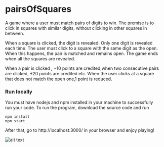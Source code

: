 # pairsOfSquares
A game where a user must match pairs of digits to win. The premise is to click in squares with similar digits, without clicking in other squares in between.

When a square is clicked, the digit is revealed. Only one digit is revealed each time. The user must click to a square with the same digit as the open. When this happens, 
the pair is matched and remains open. The game ends when all the squares are revealed.

When a pair is clicked , +10 points are credited,when two consecutive pairs are clicked, +20 points are credited etc. When the user clicks at a square that does not match the 
open one,1 point is reduced.

### Run locally
You must have nodejs and npm installed in your machine to successfully run your code.
To run the program, download the source code and run
~~~
npm install
npm start
~~~
After that, go to http://localhost:3000/ in your browser and enjoy playing!

![alt text](https://github.com/pandyGiankoulidis/pairsOfSquares/blob/master/image.jpg?raw=true)


